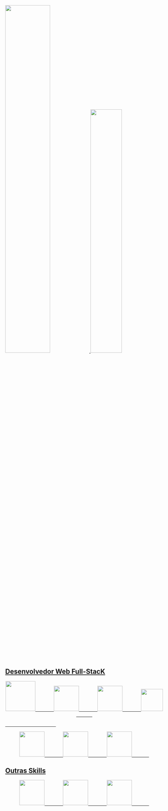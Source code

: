 <div>
    <a href="https://github.com/reiscaslureis">
    <img width="53.2%" src="https://github-readme-stats.vercel.app/api?username=reiscaslureis&show_icons=true&theme=onedark&include_all_commits=true&count_private=true&border_radius=0"/>
    <img width="44.5%" src="https://github-readme-stats.vercel.app/api/top-langs/?username=reiscaslureis&layout=compact&langs_count=7&border_radius=0&theme=onedark"/>
</div>
      
## Desenvolvedor Web Full-StacK
   
<div align="center">
    <img height="95" src="https://cdn.jsdelivr.net/gh/devicons/devicon/icons/java/java-original.svg">
    &nbsp;&nbsp;&nbsp;&nbsp;&nbsp;&nbsp;&nbsp;&nbsp;&nbsp;&nbsp;&nbsp;&nbsp;&nbsp;
    <img height="80" src="https://cdn.jsdelivr.net/gh/devicons/devicon/icons/html5/html5-plain-wordmark.svg">
    &nbsp;&nbsp;&nbsp;&nbsp;&nbsp;&nbsp;&nbsp;&nbsp;&nbsp;&nbsp;&nbsp;&nbsp;&nbsp;
    <img height="80" src="https://cdn.jsdelivr.net/gh/devicons/devicon/icons/css3/css3-plain-wordmark.svg">
    &nbsp;&nbsp;&nbsp;&nbsp;&nbsp;&nbsp;&nbsp;&nbsp;&nbsp;&nbsp;&nbsp;&nbsp;&nbsp;
    <img height="70" src="https://cdn.jsdelivr.net/gh/devicons/devicon/icons/typescript/typescript-plain.svg">
    &nbsp;&nbsp;&nbsp;&nbsp;&nbsp;&nbsp;&nbsp;&nbsp;&nbsp;&nbsp;&nbsp;&nbsp;&nbsp;
</div>
    
&nbsp;&nbsp;&nbsp;&nbsp;&nbsp;&nbsp;&nbsp;&nbsp;&nbsp;&nbsp;&nbsp;&nbsp;&nbsp;
&nbsp;&nbsp;&nbsp;&nbsp;&nbsp;&nbsp;&nbsp;&nbsp;&nbsp;&nbsp;&nbsp;&nbsp;&nbsp;
&nbsp;&nbsp;&nbsp;&nbsp;&nbsp;&nbsp;&nbsp;&nbsp;&nbsp;&nbsp;&nbsp;&nbsp;&nbsp;
   
<div align="center">
    <img height="80" src="https://cdn.jsdelivr.net/gh/devicons/devicon/icons/react/react-original-wordmark.svg">
    &nbsp;&nbsp;&nbsp;&nbsp;&nbsp;&nbsp;&nbsp;&nbsp;&nbsp;&nbsp;&nbsp;&nbsp;&nbsp;
    <img height="80" src="https://cdn.jsdelivr.net/gh/devicons/devicon/icons/spring/spring-original-wordmark.svg">
    &nbsp;&nbsp;&nbsp;&nbsp;&nbsp;&nbsp;&nbsp;&nbsp;&nbsp;&nbsp;&nbsp;&nbsp;&nbsp;
    <img height="80" src="https://cdn.jsdelivr.net/gh/devicons/devicon/icons/bootstrap/bootstrap-plain-wordmark.svg">
    &nbsp;&nbsp;&nbsp;&nbsp;&nbsp;&nbsp;&nbsp;&nbsp;&nbsp;&nbsp;&nbsp;&nbsp;&nbsp;
</div>
    
## Outras Skills
  
<div align="center">
    <img height="80" src="https://cdn.jsdelivr.net/gh/devicons/devicon/icons/c/c-line.svg">
    &nbsp;&nbsp;&nbsp;&nbsp;&nbsp;&nbsp;&nbsp;&nbsp;&nbsp;&nbsp;&nbsp;&nbsp;&nbsp;
    <img height="80" src="https://cdn.jsdelivr.net/gh/devicons/devicon/icons/python/python-plain.svg">
    &nbsp;&nbsp;&nbsp;&nbsp;&nbsp;&nbsp;&nbsp;&nbsp;&nbsp;&nbsp;&nbsp;&nbsp;&nbsp;
    <img height="80" src="https://cdn.jsdelivr.net/gh/devicons/devicon/icons/cplusplus/cplusplus-line.svg">
    &nbsp;&nbsp;&nbsp;&nbsp;&nbsp;&nbsp;&nbsp;&nbsp;&nbsp;&nbsp;&nbsp;&nbsp;&nbsp;
</div>
